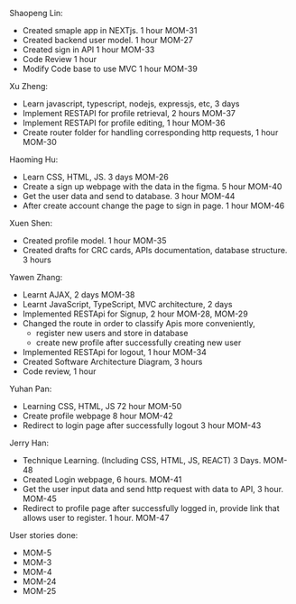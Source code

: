 Shaopeng Lin:
 - Created smaple app in NEXTjs. 1 hour MOM-31
 - Created backend user model. 1 hour MOM-27
 - Created sign in API 1 hour  MOM-33
 - Code Review 1 hour
 - Modify Code base to use MVC 1 hour MOM-39
 
Xu Zheng:
-	Learn javascript, typescript, nodejs, expressjs, etc, 3 days
-	Implement RESTAPI for profile retrieval, 2 hours MOM-37
-	Implement RESTAPI for profile editing, 1 hour MOM-36
-	Create router folder for handling corresponding http requests, 1 hour MOM-30
 
Haoming Hu:
 - Learn CSS, HTML, JS. 3 days MOM-26
 - Create a sign up webpage with the data in the figma. 5 hour MOM-40
 - Get the user data and send to database. 3 hour MOM-44
 - After create account change the page to sign in page. 1 hour MOM-46
 
Xuen Shen: 
 - Created profile model. 1 hour MOM-35
 - Created drafts for CRC cards, APIs documentation, database structure. 3 hours
 
Yawen Zhang:
 - Learnt AJAX, 2 days MOM-38
 - Learnt JavaScript, TypeScript, MVC architecture, 2 days
 - Implemented RESTApi for Signup, 2 hour MOM-28, MOM-29
 - Changed the route in order to classify Apis more conveniently, 
     - register new users and store in database
     - create new profile after successfully creating new user
 - Implemented RESTApi for logout, 1 hour MOM-34
 - Created Software Architecture Diagram, 3 hours
 - Code review, 1 hour
 
Yuhan Pan:
 - Learning CSS, HTML, JS 72 hour  MOM-50 
 - Create profile webpage  8 hour MOM-42 
 - Redirect to login page after successfully logout 3 hour MOM-43
 
Jerry Han:
 - Technique Learning. (Including CSS, HTML, JS, REACT) 3 Days. MOM-48
 - Created Login webpage, 6 hours. MOM-41
 - Get the user input data and send http request with data to API, 3 hour. MOM-45 
 - Redirect to profile page after successfully logged in, provide link that allows user to register. 1 hour. MOM-47
 
User stories done:
 - MOM-5  
 - MOM-3
 - MOM-4
 - MOM-24
 - MOM-25
